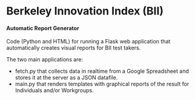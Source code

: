 # Berkeley Innovation Index (BII)
#### Automatic Report Generator



Code (Python and HTML) for running a Flask web application that automatically creates visual reports for BII test takers.

The two main applications are:
- fetch.py that collects data in realtime from a Google Spreadsheet and stores it at the server as a JSON datafile.
- main.py that renders templates with graphical reports of the result for Individuals and/or Workgroups.
